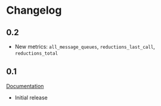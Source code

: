 # Changelog

## 0.2

* New metrics: `all_message_queues`, `reductions_last_call`, `reductions_total`

## 0.1

[Documentation](http://katja_vmstats.nifoc.pw/0.1/)

* Initial release
